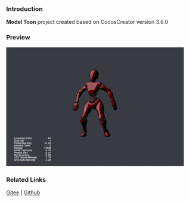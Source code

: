 ### Introduction
**Model Toon** project created based on CocosCreator version 3.6.0

### Preview
![image](../../../gif/202203/2022030513.gif)

### Related Links
[Gitee](https://gitee.com/mirrors_cocos-creator/example-cases/tree/v2.4.3/assets/cases/3d) | [Github](https://github.com/cocos-creator/example-cases/tree/v2.4.3/assets/cases/3d)
